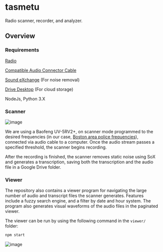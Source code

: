 # tasmetu

Radio scanner, recorder, and analyzer.

## Overview

### Requirements

[Radio](https://baofengtech.com/wp-content/uploads/2020/09/BaoFeng_UV-5R_Manual.pdf)

[Compatible Audio Connector Cable](https://www.amazon.com/gp/product/B01LMIBAZW/ref=ppx_yo_dt_b_asin_title_o00_s00?ie=UTF8&psc=1)

[Sound eXchange](https://sourceforge.net/projects/sox/) (For noise removal)

[Drive Desktop](https://www.google.com/drive/download/) (For cloud storage)

NodeJs, Python 3.X

### Scanner

![image](https://user-images.githubusercontent.com/42680395/210189923-87c873f4-b5b1-43be-a344-cd64e8aa00c9.png)

We are using a Baofeng UV-5RV2+, on scanner mode programmed to the desired frequencies (in our case, [Boston area police frequencies](https://www.broadcastify.com/listen/feed/25818)), connected via audio cable to a computer. Once the audio stream passes a specified threshold, the scanner begins recording.

After the recording is finished, the scanner removes static noise using SoX and generates a transcription, saving both the transcription and the audio file in a Google Drive folder.

### Viewer

The repository also contains a viewer program for navigating the large number of audio and transcript files the scanner generates. Features include a fuzzy search engine, and a filter by date and hour system. The program also generates visual waveforms of the audio files in the paginated viewer.

The viewer can be run by using the following command in the `viewer/` folder:

```bash
npm start
```

![image](https://github.com/LackingInGrav1tas/tasmetu/assets/69087617/0ebaf4fa-69e1-4457-9b25-8a6be95893a8)
